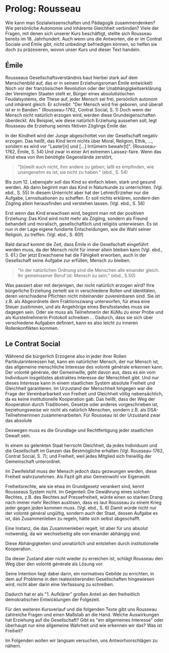 # Prolog: Rousseau

Wie kann man Sozialwissenschaften und Pädagogik zusammendenken?
Wie persönliche Autonomie und inhärente Gleichheit verbinden?
Viele der Fragen, mit denen sich unserer Kurs beschäftigt, stellte sich Rousseau bereits im 18. Jahrhundert.
Auch wenn uns die Antworten, die er im Contrat Sociale und Émile gibt, nicht unbedingt befriedigen können, so helfen sie doch zu präzesieren, wovon unser Kurs und dieser Text handeln.


## Émile

Rousseaus Gesellschaftsverständnis baut hierbei stark auf dem Menschenbild auf, das er in seinem Erziehungsroman Émile entwickelt:
Noch vor der französischen Revolution oder der Unabhängigkeitserklärung der Vereinigten Staaten stellt er, Bürger eines absolutistischen Feudalsystems, die These auf, jeder Mensch sei frei, persönlich autonom und inhärent gleich.
Er schreibt: "Der Mensch wird frei geboren, und überall ist er in Banden." (Rousseau-1762, Contrat Social, S. 1)
Doch wenn der Mensch nicht natürlich erzogen wird, werden diese Grundeigenschaften überdeckt.
Als Beispiel, wie diese natürlich Erziehung aussehen soll, legt Rousseau die Erziehung seines fiktiven Zöglings Émile dar.

In der Kindheit wird der Junge abgeschottet von der Gesellschaft negativ erzogen.
Das heißt, das Kind lernt nichts über Moral, Religion, Ethik, ..., sondern es wird vor "Laster[n] und [...] Irrtümern bewahr[t]". (Rousseau-1762, Émile, S. 54)
Und zwar in einer Art extremen Laissez-faire.
Wenn das Kind etwa von ihm benötigte Gegenstände zerstört,
> "[b]eeilt euch nicht, ihm andere zu geben; laßt es empfinden, wie unangenehm es ist, sie nicht zu haben." (ebd., S. 54)

Bis zum 12. Lebensjahr soll das Kind so einfach leben, stark und gesund werden.
Ab dann beginnt man das Kind in Naturkunde zu unterrichten. (Vgl. ebd., S. 55)
In diesem Unterricht aber hat der Lehrer/Erzieher nur die Aufgabe, Lernsituationen zu schaffen.
Er soll nichts erklären, sondern den Zögling allein herausfinden und verstehen lassen. (Vgl. ebd., S. 56)

Erst wenn das Kind erwachsen wird, beginnt man mit der positiven Erziehung:
Das Kind wird nicht mehr als Zögling, sondern als Freund behandelt und moralisch, gesellschaftlich und religiös unterwiesen.
Es ist nun in der Lage eigene fundierte Entscheidungen, wie die Wahl seiner Religion, zu treffen. (Vgl. ebd., S. 60f)

Bald darauf kommt die Zeit, dass Émile in die Gesellschaft eingeführt werden muss, da der Mensch nicht für immer allein bleiben kann (Vgl. ebd., S. 61.)
Der jetzt Erwachsene hat die Fähigkeit erworben, auch in der Gesellschaft seine Aufgabe zur erfüllen, Mensch zu bleiben.
>"In der natürlichen Ordnung sind die Menschen alle einander gleich. Ihr gemeinsamer Beruf ist: Mensch zu sein."
(ebd., S.50)

Was passiert aber mit derjenigen, der nicht natürlich erzogen wird?
Ihre bürgerliche Erziehung zerteilt sie in verschiedene Rollen und Identitäten, deren verschiedene Pflichten nicht miteinander zuvereinbaren sind.
Sie ist z.B. als Abgeordnete dem Fraktionszwang unterworfen, für etwa eine Steuer zustimmen, und als Angehörige eines Berufsstandes muss sie dagegen sein.
Oder sie muss als Teilnehmerin der KüMu zu einer Probe und als Kursteilnehmerin Protokoll schreiben ...
Dadurch, dass sie sich über verschiedene Aufgaben definiert, kann es also leicht zu inneren Rollenkonflikten kommen.


## Le Contrat Social

Während die bürgerlich Erzogene also in jeder ihrer Rollen Partikularinteressen hat, kann ein natürlicher Mensch, der nur Mensch ist, das allgemeine menschliche Interesse des volonté générale erkennen kann.
Der volonté générale, der Gemeinwille, geht davon aus, dass es ein vom Individuum losgelöstes abstraktes Interesse der Menschheit gibt.
Und nur dieses Interesse kann in einem staatlichen System absolute Freiheit und Gleichheit garantieren.
Im Urzustand der Menschheit hingegen war die Frage der Vereinbarbarkeit von Freiheit und Gleichheit völlig nebensächlich, da es keine institutionelle Kooperation gab.
Das heißt, dass der Weg der Kooperation durch Traditionen, Gesetze oder anderes vorgeschrieben ist, beziehungsweise wir nicht als natürlich Menschen, sondern z.B. als DSA-Teilnehmerinnen zusammenarbeiten.
Für Rousseau ist der Urzustand zwar das absolute 

Deswegen muss es die Grundlage und Rechtfertigung jeder staatlichen Gewalt sein.

In einem so gelenkten Staat herrscht Gleichheit, da jedes Individuum und die Gesellschaft im Ganzen das Bestmögliche erhalten (Vgl. Rousseau-1762, Contrat Social, S. 7);
und Freiheit, weil jedes Mitglied sich freiwillig der Gemeinschaft unterordnet.
<!-- TODO: MH: sehr gut! Hier vielleicht noch ein kleines Zitat aus dem Original einfügen über diese Quadratur des Kreises? von wegen man gibt sich gaaanz in die Gemeinschaft und ist dann dadurch frei? -->
Im Zweifelsfall muss der Mensch jedoch dazu gezwungen werden, diese Freiheit wahrzunehmen.
Als Fazit gilt also Gemeinwohl vor Eigenwohl.
<!-- FIXME: MH diesen letzten Satz würde ich streichen / für später aufheben; für Rousseau stellt sich das eben aus seiner Sicht *nicht* so dar ... Vielleicht könnte man als treffendere Kritik eher auf die widersprüchlichkeit oder Ideologie seines Vorschlages verweisen ... -->

Freiheitsrechte, wie sie etwa im Grundgesetz verankert sind, kennt Rousseaus System nicht.
Im Gegenteil: Die Gewährung eines solchen Rechtes, z.B. des Rechtes auf Pressefreiheit, würde einen so starken Drang nach immer mehr Rechten auslösen, dass es laut Rousseau zu einem Krieg jeder gegen jeden kommen muss. (Vgl. ebd., S. 6)
Damit würde nicht nur der volonté général ungültig, sondern auch der Staat, dessen Aufgabe es ist, das Zusammenleben zu regeln, hätte sich selbst abgeschafft.
<!-- TODO: MH: Zusammenhang zwischen oben und unten stehendem Absatz verstehe ich nicht; hier geht es doch darum dass die (institutionalisierte) Kooperation einen Staat erforderT (was Rousseau eigentlich nicht so gut findet im Vgl zum Naturzustand) und nun muss also dieser Staat irgendwie an die republikanische Kandarre genommen--->

Eine Instanz, die das Zusammenleben regelt, ist aber für uns absolut notwendig, da wir wechselseitig alle von einander abhängig sind.
<!-- TODO: MH sehr guter Hinweis; aber die o.g. 3 Absätze oder so können etwas knapper ausfallen, zusammenfassen -->

Diese Abhängigkeiten sind unnatürlich und entstehen durch institutionelle Kooperation.
<!-- MH: BINGO Das hier ist der springende Punkt; um diesen Punkt herum sollte noch besser organisiert und reduziuert werden -->


<!-- FIXME MH: close, but no cigar. 1) Rousseau's urzustand ist ein Gedankenexp., also der sagt nix Positives über die Frühzeit 2) es geht nicht so sehr um vollkommene Autonomie aber vor allem um die Abwesenheit von institutionalisierter/ausdifferenzierter Kooperation (Polizist etc) – DIE ist das Problem! -->

Da dieser Zustand aber nicht wieder zu erreichen ist, schlägt Rousseau den Weg über den volonté générale als Lösung vor.
<!-- TODO MH: super. sehr guter Bogen; vielleicht kann das einiges von dem oben stehenden ersetzen oder hierhin umziehen? Da oben ist ja schonmal rechtfertigung von staatlichkeit und eigentlich folgt die richtig gut erst hier. -->
Seine Intention liegt dabei darin, ein normatives Gebilde zu errichten, in dem auf Probleme in den realexistierenden Gesellschaften hingewiesen wird, nicht aber darin eine Verfassung zu schreiben.
<!-- TODO MH: nicht so sicher ob er es mit realexistierenden irgendwas am Hut hat -->
Dadurch hat er als "1. Aufklärer" großen Anteil an den freiheitlich demokratischen Entwicklungen der Folgezeit.
<!-- TODO MH: nochmal ein Satz warum er denn ein großer Aufklärer ist – dann ist das echt ein richtig rundes Ding! -->

Für den weiteren Kursverlauf und die folgenden Texte gibt uns Rousseau zahlreiche Fragen und einen Maßstab an die Hand.
Welche Auswirkungen hat Erziehung auf die Gesellschaft?
Gibt es "ein allgemeines Interesse" oder überhaupt nur eine allgemeine Wahrheit und wie erkennen wir das?
Was ist Freiheit?

Im Folgenden wollen wir langsam versuchen, uns Antwortvorschlägen zu nähern.
<!-- TODO MH: die o.s. 2 absätze finde ich nicht so spitze, die fallen etwas ab gegen+ber dem sonst genialen Text; die fragen sind mir etwas zu allgemein "Was ist Freiheit"; wie wäre es denn, wenn wir eher Rousseau als Ausgangspunkt nehmen weil seine Antwort zwar romantisch, aber irgendwie anti-/un-modern ist ... oder was anderes ... was war unser/dein Gefühl. -->
